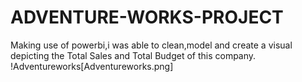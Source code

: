 # ADVENTURE-WORKS-PROJECT
Making use of powerbi,i was able to clean,model and create a visual depicting the Total Sales and Total Budget of this company.
!Adventureworks[Adventureworks.png]
